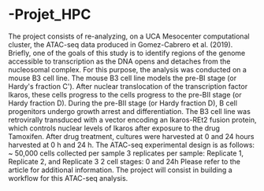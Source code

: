 # -Projet_HPC
The project consists of re-analyzing, on a UCA Mesocenter computational cluster, the ATAC-seq data produced in Gomez-Cabrero et al. (2019).
Briefly, one of the goals of this study is to identify regions of the genome accessible to transcription as the DNA opens and detaches from the nucleosomal complex. For this purpose, the analysis was conducted on a mouse B3 cell line. The mouse B3 cell line models the pre-BI stage (or Hardy's fraction C'). After nuclear translocation of the transcription factor Ikaros, these cells progress to the
cells progress to the pre-BII stage (or Hardy fraction D). During the pre-BII stage (or Hardy fraction D), B cell progenitors undergo growth arrest and differentiation. The B3 cell line was retrovirally transduced with a vector encoding an Ikaros-REt2 fusion protein, which controls nuclear levels of Ikaros after exposure to the drug Tamoxifen. After drug treatment, cultures were harvested at 0 and 24 hours
harvested at 0 h and 24 h. The ATAC-seq experimental design is as follows: ~ 50,000 cells collected per sample 3 replicates per sample: Replicate 1, Replicate 2, and Replicate 3 2 cell stages: 0 and 24h
Please refer to the article for additional information.
The project will consist in building a workflow for this ATAC-seq analysis.
